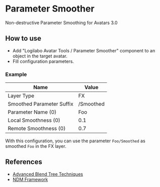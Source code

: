 # Parameter Smoother

Non-destructive Parameter Smoothing for Avatars 3.0

## How to use
- Add "Logilabo Avatar Tools / Parameter Smoother" component to an object in the target avatar.
- Fill configuration parameters.

### Example
| Name                      | Value     |
|---------------------------|-----------|
| Layer Type                | FX        |
| Smoothed Parameter Suffix | /Smoothed |
| Parameter Name (0)        | Foo       |
| Local Smoothness (0)      | 0.1       |
| Remote Smoothness (0)     | 0.7       |

With this configuration, you can use the parameter `Foo/Smoothed` as smoothed `Foo` in the FX layer.

## References
- [Advanced Blend Tree Techniques](https://notes.sleightly.dev/advanced-blendtrees/)
- [NDM Framework](https://ndmf.nadena.dev/)

